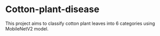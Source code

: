 # Cotton-plant-disease
This project aims to classify cotton plant leaves into 6 categories using MobileNetV2 model.
